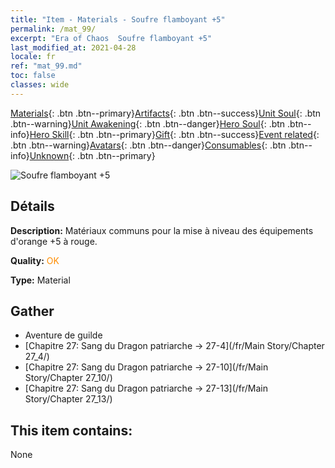 ```yaml
---
title: "Item - Materials - Soufre flamboyant +5"
permalink: /mat_99/
excerpt: "Era of Chaos  Soufre flamboyant +5"
last_modified_at: 2021-04-28
locale: fr
ref: "mat_99.md"
toc: false
classes: wide
---
```

 [Materials](/ItemsFR/){: .btn .btn--primary}[Artifacts](/ItemsFR/Artifacts/){: .btn .btn--success}[Unit Soul](/ItemsFR/UnitSoul/){: .btn .btn--warning}[Unit Awakening](/ItemsFR/UnitAwakening/){: .btn .btn--danger}[Hero Soul](/ItemsFR/HeroSoul/){: .btn .btn--info}[Hero Skill](/ItemsFR/HeroSkill/){: .btn .btn--primary}[Gift](/ItemsFR/Gift/){: .btn .btn--success}[Event related](/ItemsFR/Events/){: .btn .btn--warning}[Avatars](/ItemsFR/Avatars/){: .btn .btn--danger}[Consumables](/ItemsFR/Consumables/){: .btn .btn--info}[Unknown](/ItemsFR/Unknown/){: .btn .btn--primary}

 ![Soufre flamboyant +5](/images/t/i_cailiao_liuhuang3.png)

## Détails
 **Description:** Matériaux communs pour la mise à niveau des équipements d'orange +5 à rouge.

 **Quality:** <span style="color: #FF8C00">OK</span>

 **Type:** Material

## Gather

*    Aventure de guilde 
*    [Chapitre 27: Sang du Dragon patriarche -> 27-4](/fr/Main Story/Chapter 27_4/) 
*    [Chapitre 27: Sang du Dragon patriarche -> 27-10](/fr/Main Story/Chapter 27_10/) 
*    [Chapitre 27: Sang du Dragon patriarche -> 27-13](/fr/Main Story/Chapter 27_13/) 

## This item contains:

  None

